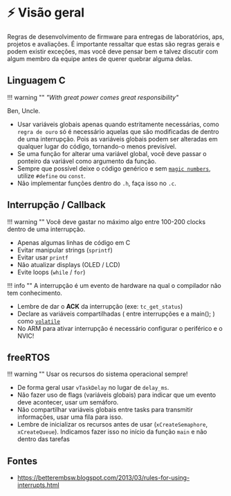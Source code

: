 # ⚡ Visão geral

Regras de desenvolvimento de firmware para entregas de laboratórios, aps, projetos e avaliações. É importante ressaltar que estas são regras gerais e podem existir exceções, mas você deve pensar bem e talvez discutir com algum membro da equipe antes de querer quebrar alguma delas.

## Linguagem C

!!! warning ""
    _"With great power comes great responsibility"_

Ben, Uncle.



- Usar variáveis globais apenas quando estritamente necessárias, como `regra de ouro` só é necessário aquelas que são modificadas de dentro de uma interrupção. Pois as variáveis globais podem ser alteradas em qualquer lugar do código, tornando-o menos previsível.
- Se uma função for alterar uma variável global, você deve passar o ponteiro da variável como argumento da função.
- Sempre que possível deixe o código genérico e sem [`magic numbers`](https://en.wikipedia.org/wiki/Magic_number_(programming)), utilize `#define` ou `const`.
- Não implementar funções dentro do `.h`, faça isso no `.c`.

## Interrupção / Callback

!!! warning ""
    Você deve gastar no máximo algo entre 100-200 clocks dentro de uma interrupção.

- Apenas algumas linhas de código em C
- Evitar manipular strings (`sprintf`)
- Evitar usar `printf`
- Não atualizar displays (OLED / LCD)
- Evite loops (`while` / `for`)

!!! info ""
    A interrupção é um evento de hardware na qual o compilador não tem conhecimento.

- Lembre de dar o **ACK** da interrupção (exe: `tc_get_status`)
- Declare as variáveis compartilhadas ( entre interrupções e a main(); ) como [`volatile`](https://www.embedded.com/introduction-to-the-volatile-keyword/)
- No ARM para ativar interrupção é necessário configurar o periférico e o NVIC!

## freeRTOS

!!! warning ""
    Usar os recursos do sistema operacional sempre!

- De forma geral usar `vTaskDelay` no lugar de `delay_ms`.
- Não fazer uso de flags (variáveis globais) para indicar que um evento deve acontecer, usar um semáforo.
- Não compartilhar variáveis globais entre tasks para transmitir informações, usar uma fila para isso.
- Lembre de inicializar os recursos antes de usar (`xCreateSemaphore`, `xCreateQueue`). Indicamos fazer isso no início da função `main` e não dentro das tarefas 

## Fontes

- https://betterembsw.blogspot.com/2013/03/rules-for-using-interrupts.html
